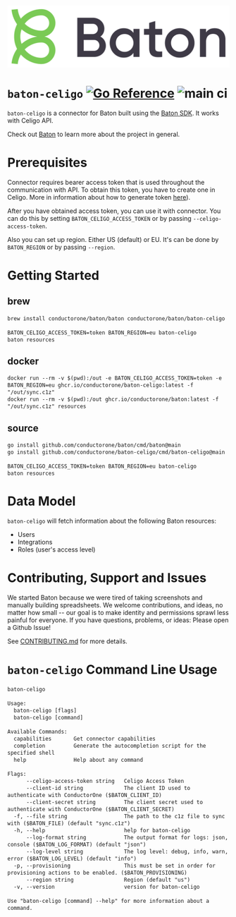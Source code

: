 ![Baton Logo](./docs/images/baton-logo.png)

# `baton-celigo` [![Go Reference](https://pkg.go.dev/badge/github.com/conductorone/baton-celigo.svg)](https://pkg.go.dev/github.com/conductorone/baton-celigo) ![main ci](https://github.com/conductorone/baton-celigo/actions/workflows/main.yaml/badge.svg)

`baton-celigo` is a connector for Baton built using the [Baton SDK](https://github.com/conductorone/baton-sdk). It works with Celigo API.

Check out [Baton](https://github.com/conductorone/baton) to learn more about the project in general.

# Prerequisites

Connector requires bearer access token that is used throughout the communication with API. To obtain this token, you have to create one in Celigo. More in information about how to generate token [here](https://docs.celigo.com/hc/en-us/articles/360042281231-Getting-started-with-standard-REST-API)). 

After you have obtained access token, you can use it with connector. You can do this by setting `BATON_CELIGO_ACCESS_TOKEN` or by passing `--celigo-access-token`.

Also you can set up region. Either US (default) or EU. It's can be done by `BATON_REGION` or by passing `--region`. 

# Getting Started

## brew

```
brew install conductorone/baton/baton conductorone/baton/baton-celigo

BATON_CELIGO_ACCESS_TOKEN=token BATON_REGION=eu baton-celigo
baton resources
```

## docker

```
docker run --rm -v $(pwd):/out -e BATON_CELIGO_ACCESS_TOKEN=token -e BATON_REGION=eu ghcr.io/conductorone/baton-celigo:latest -f "/out/sync.c1z"
docker run --rm -v $(pwd):/out ghcr.io/conductorone/baton:latest -f "/out/sync.c1z" resources
```

## source

```
go install github.com/conductorone/baton/cmd/baton@main
go install github.com/conductorone/baton-celigo/cmd/baton-celigo@main

BATON_CELIGO_ACCESS_TOKEN=token BATON_REGION=eu baton-celigo
baton resources
```

# Data Model

`baton-celigo` will fetch information about the following Baton resources:

- Users
- Integrations
- Roles (user's access level)

# Contributing, Support and Issues

We started Baton because we were tired of taking screenshots and manually building spreadsheets. We welcome contributions, and ideas, no matter how small -- our goal is to make identity and permissions sprawl less painful for everyone. If you have questions, problems, or ideas: Please open a Github Issue!

See [CONTRIBUTING.md](https://github.com/ConductorOne/baton/blob/main/CONTRIBUTING.md) for more details.

# `baton-celigo` Command Line Usage

```
baton-celigo

Usage:
  baton-celigo [flags]
  baton-celigo [command]

Available Commands:
  capabilities       Get connector capabilities
  completion         Generate the autocompletion script for the specified shell
  help               Help about any command

Flags:
      --celigo-access-token string   Celigo Access Token
      --client-id string             The client ID used to authenticate with ConductorOne ($BATON_CLIENT_ID)
      --client-secret string         The client secret used to authenticate with ConductorOne ($BATON_CLIENT_SECRET)
  -f, --file string                  The path to the c1z file to sync with ($BATON_FILE) (default "sync.c1z")
  -h, --help                         help for baton-celigo
      --log-format string            The output format for logs: json, console ($BATON_LOG_FORMAT) (default "json")
      --log-level string             The log level: debug, info, warn, error ($BATON_LOG_LEVEL) (default "info")
  -p, --provisioning                 This must be set in order for provisioning actions to be enabled. ($BATON_PROVISIONING)
      --region string                Region (default "us")
  -v, --version                      version for baton-celigo

Use "baton-celigo [command] --help" for more information about a command.
```